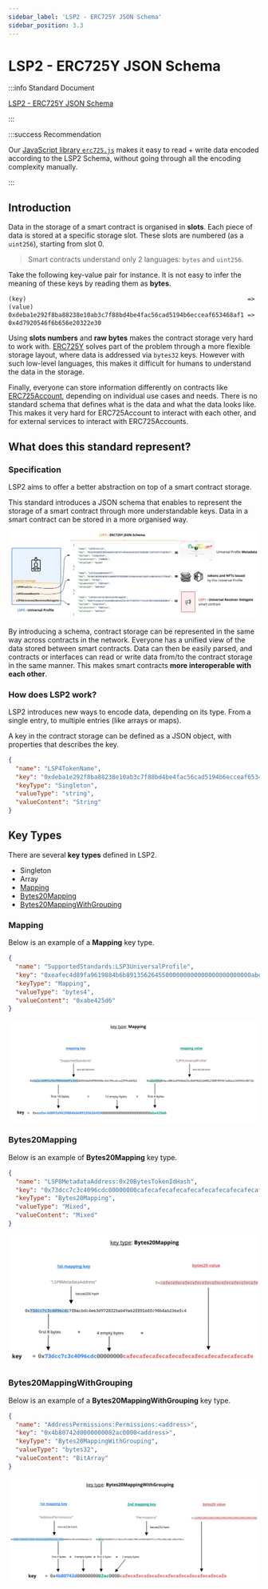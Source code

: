 ```yaml
---
sidebar_label: 'LSP2 - ERC725Y JSON Schema'
sidebar_position: 3.3
---
```


# LSP2 - ERC725Y JSON Schema

:::info Standard Document

[LSP2 - ERC725Y JSON Schema](https://github.com/lukso-network/LIPs/blob/main/LSPs/LSP-2-ERC725YJSONSchema.md)

:::

:::success Recommendation

Our [JavaScript library `erc725.js`](../../tools/erc725js/getting-started.md) makes it easy to read + write data encoded according to the LSP2 Schema, without going through all the encoding complexity manually.

:::

## Introduction

Data in the storage of a smart contract is organised in **slots**. Each piece of data is stored at a specific storage slot. These slots are numbered (as a `uint256`), starting from slot 0.

> Smart contracts understand only 2 languages: `bytes` and `uint256`.

Take the following key-value pair for instance. It is not easy to infer the meaning of these keys by reading them as **bytes**.

```
(key)                                                              => (value)
0xdeba1e292f8ba88238e10ab3c7f88bd4be4fac56cad5194b6ecceaf653468af1 => 0x4d7920546f6b656e20322e30
```

Using **slots numbers** and **raw bytes** makes the contract storage very hard to work with. [ERC725Y](../universal-profile/01-lsp0-erc725account.md#erc725y---generic-key-value-store) solves part of the problem through a more flexible storage layout, where data is addressed via `bytes32` keys. However with such low-level languages, this makes it difficult for humans to understand the data in the storage.

Finally, everyone can store information differently on contracts like [ERC725Account](../universal-profile/01-lsp0-erc725account.md), depending on individual use cases and needs. There is no standard schema that defines what is the data and what the data looks like. This makes it very hard for ERC725Account to interact with each other, and for external services to interact with ERC725Accounts.

## What does this standard represent?

### Specification

LSP2 aims to offer a better abstraction on top of a smart contract storage.

This standard introduces a JSON schema that enables to represent the storage of a smart contract through more understandable keys. Data in a smart contract can be stored in a more organised way.

![Universal Profile + ERC725Y JSON schema (diagram)](../../../static/img/standards/ERC725Y-JSON-Schema-explained.jpeg)

By introducing a schema, contract storage can be represented in the same way across contracts in the network. Everyone has a unified view of the data stored between smart contracts. Data can then be easily parsed, and contracts or interfaces can read or write data from/to the contract storage in the same manner. This makes smart contracts **more interoperable with each other**.

### How does LSP2 work?

LSP2 introduces new ways to encode data, depending on its type. From a single entry, to multiple entries (like arrays or maps).

A key in the contract storage can be defined as a JSON object, with properties that describes the key.

```json
{
  "name": "LSP4TokenName",
  "key": "0xdeba1e292f8ba88238e10ab3c7f88bd4be4fac56cad5194b6ecceaf653468af1",
  "keyType": "Singleton",
  "valueType": "string",
  "valueContent": "String"
}
```

## Key Types

There are several **key types** defined in LSP2.

- Singleton
- Array
- [Mapping](#mapping)
- [Bytes20Mapping](#bytes20mapping)
- [Bytes20MappingWithGrouping](#bytes20mappingwithgrouping)

### Mapping

Below is an example of a **Mapping** key type.

```json
{
  "name": "SupportedStandards:LSP3UniversalProfile",
  "key": "0xeafec4d89fa9619884b6b89135626455000000000000000000000000abe425d6",
  "keyType": "Mapping",
  "valueType": "bytes4",
  "valueContent": "0xabe425d6"
}
```

![LSP2 Mapping key type](../../../static/img/standards/lsp2-key-type-mapping.jpeg)

### Bytes20Mapping

Below is an example of **Bytes20Mapping** key type.

```json
{
  "name": "LSP8MetadataAddress:0x20BytesTokenIdHash",
  "key": "0x73dcc7c3c4096cdc00000000cafecafecafecafecafecafecafecafecafecafe",
  "keyType": "Bytes20Mapping",
  "valueType": "Mixed",
  "valueContent": "Mixed"
}
```

![LSP2 Bytes20Mapping key type](../../../static/img/standards/lsp2-key-type-bytes20-mapping.jpeg)

### Bytes20MappingWithGrouping

Below is an example of a **Bytes20MappingWithGrouping** key type.

```json
{
  "name": "AddressPermissions:Permissions:<address>",
  "key": "0x4b80742d0000000082ac0000<address>",
  "keyType": "Bytes20MappingWithGrouping",
  "valueType": "bytes32",
  "valueContent": "BitArray"
}
```

![LSP2 Bytes20MappingWithGrouping key type](../../../static/img/standards/lsp2-key-type-bytes20-mapping-with-grouping.jpeg)

